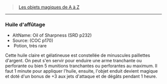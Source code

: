 ﻿---
!MagicItem
Type: Potion
Rarity: très rare
Id: magicitems_az_hd.md#huile-daffûtage
ParentLink: magicitems_az_hd.md#les-objets-magiques-de-a-à-z
Name: Huile d'affûtage
ParentName: Les objets magiques de A à Z
NameLevel: 3
AltName: Oil of Sharpness (SRD p232)
Source: (COC p170)
Attributes:
  Name: Huile d'affûtage
  Markdown: >+
    ### <!--Name-->Huile d'affûtage<!--/Name-->


    - AltName: <!--AltName-->Oil of Sharpness (SRD p232)<!--/AltName-->

    - Source: <!--Source-->(COC p170)<!--/Source-->

    -  <!--Type-->Potion<!--/Type-->, <!--Rarity-->très rare<!--/Rarity-->


    Cette huile claire et gélatineuse est constellée de minuscules paillettes d'argent. On peut s'en servir pour enduire une arme tranchante ou perforante ou bien 5 munitions tranchantes ou perforantes au maximum. Il faut 1 minute pour appliquer l'huile, ensuite, l'objet enduit devient magique et doté d'un bonus de +3 aux jets d'attaque et de dégâts pendant 1 heure.

  AltName: Oil of Sharpness (SRD p232)
  Source: (COC p170)
  Type: Potion
  Rarity: très rare
AttributesDictionary: >+
  Name: Huile d'affûtage

  Markdown: >+

    ### <!--Name-->Huile d'affûtage<!--/Name-->





    - AltName: <!--AltName-->Oil of Sharpness (SRD p232)<!--/AltName-->



    - Source: <!--Source-->(COC p170)<!--/Source-->



    -  <!--Type-->Potion<!--/Type-->, <!--Rarity-->très rare<!--/Rarity-->





    Cette huile claire et gélatineuse est constellée de minuscules paillettes d'argent. On peut s'en servir pour enduire une arme tranchante ou perforante ou bien 5 munitions tranchantes ou perforantes au maximum. Il faut 1 minute pour appliquer l'huile, ensuite, l'objet enduit devient magique et doté d'un bonus de +3 aux jets d'attaque et de dégâts pendant 1 heure.



  AltName: Oil of Sharpness (SRD p232)

  Source: (COC p170)

  Type: Potion

  Rarity: très rare

---
> [Les objets magiques de A à Z](hd_magicitems_az_les_objets_magiques_de_a_a_z.md)

---

### Huile d'affûtage

- AltName: Oil of Sharpness (SRD p232)
- Source: (COC p170)
-  Potion, très rare

Cette huile claire et gélatineuse est constellée de minuscules paillettes d'argent. On peut s'en servir pour enduire une arme tranchante ou perforante ou bien 5 munitions tranchantes ou perforantes au maximum. Il faut 1 minute pour appliquer l'huile, ensuite, l'objet enduit devient magique et doté d'un bonus de +3 aux jets d'attaque et de dégâts pendant 1 heure.

